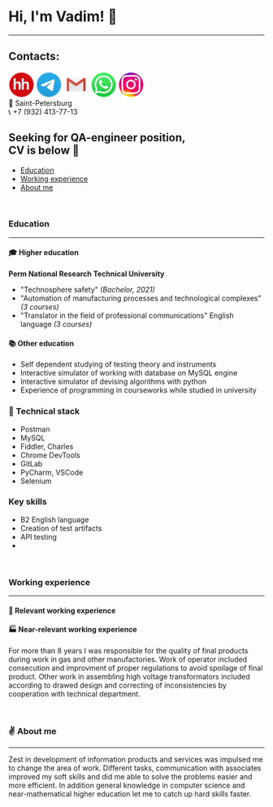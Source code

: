 
# Hi, I'm Vadim! :wave: </br>
___
## Contacts:
[<img src="https://github.com/Ordbe/ordbe/blob/main/hh-round.png?raw=true">](https://spb.hh.ru/resume/0d734449ff039026f00039ed1f6e5a3773526d) 
[<img src="https://github.com/Ordbe/ordbe/blob/main/tel-round.png?raw=true">](https://t.me/ordbe) 
[<img src="https://github.com/Ordbe/ordbe/blob/main/gm-round.png?raw=true">](mailto:ordbetests@gmail.com) 
[<img src="https://github.com/Ordbe/ordbe/blob/main/wh-round.png?raw=true">](https://wa.me/79324137713?text=Срочно%20предлагаю%20Вам%20оффер!) 
[<img src="https://github.com/Ordbe/ordbe/blob/main/inst-round.png?raw=true">](https://instagram.com/ordbe) </br>
:round_pushpin: Saint-Petersburg </br>
:telephone_receiver: +7 (932) 413-77-13 </br>

## Seeking for QA-engineer position, </br> CV is below :raised_hands: </br>
- [Education](#education)
- [Working experience](#workingexperience)
- [About me](#aboutme)

</br>

### Education<a name="education"></a>
___
#### :mortar_board: Higher education </br>
**Perm National Research Technical University**
- "Technosphere safety" *(Bachelor, 2021)*
- "Automation of manufacturing processes and technological complexes" *(3 courses)*
- "Translator in the field of professional communications" English language *(3 courses)*

#### :books: Other education </br>
- Self dependent studying of testing theory and instruments
- Interactive simulator of working with database on MySQL engine
- Interactive simulator of devising algorithms with python
- Experience of programming in courseworks while studied in university

### :wrench: Technical stack
- Postman
- MySQL
- Fiddler, Charles
- Chrome DevTools
- GitLab
- PyCharm, VSCode
- Selenium

### Key skills </br>
- B2 English language
- Creation of test artifacts
- API testing
- 
</br>

### Working experience<a name="workingexperience"></a>
___
#### :pushpin: Relevant working experience </br>


#### :factory: Near-relevant working experience </br>
For more than 8 years I was responsible for the quality of final products during work in gas and other manufactories. 
Work of operator included consecution and improvment of proper regulations to avoid spoilage of final product. Other work in 
assembling high voltage transformators included according to drawed design and correcting of inconsistencies by cooperation with
technical department.

</br>

### :v: About me<a name="aboutme"></a>
___
Zest in development of information products and services was impulsed me to change the area of work.
Different tasks, communication with associates improved my soft skills and did me able to solve the problems 
easier and more efficient. In addition general knowledge in computer science and near-mathematical higher education 
let me to catch up hard skills faster.
